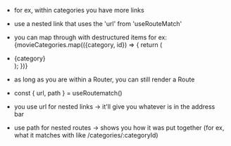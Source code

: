 - for ex, within categories you have more links

- use a nested link that uses the 'url' from 'useRouteMatch'

- you can map through with destructured items for ex:
  {movieCategories.map(({category, id}) => {
  return (
  <li key={id}>
  <Link to=`${url/${id}}>{category}</Link>
  </li>
  );
  })}
- as long as you are within a Router, you can still render a Route

- const { url, path } = useRoutematch()

- you use url for nested links -> it'll give you whatever is in the address bar
- use path for nested routes -> shows you how it was put together (for ex, what it matches with like /categories/:categoryId)
